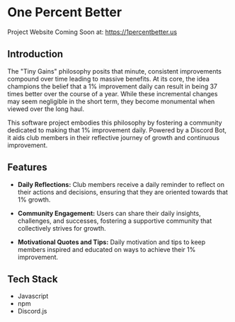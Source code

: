 # One Percent Better

Project Website Coming Soon at: https://1percentbetter.us

## Introduction

The "Tiny Gains" philosophy posits that minute, consistent improvements compound over time leading to massive benefits. At its core, the idea champions the belief that a 1% improvement daily can result in being 37 times better over the course of a year. While these incremental changes may seem negligible in the short term, they become monumental when viewed over the long haul.

This software project embodies this philosophy by fostering a community dedicated to making that 1% improvement daily. Powered by a Discord Bot, it aids club members in their reflective journey of growth and continuous improvement.

## Features
  - **Daily Reflections:** Club members receive a daily reminder to reflect on their actions and decisions, ensuring that they are oriented towards that 1% growth.

  - **Community Engagement:** Users can share their daily insights, challenges, and successes, fostering a supportive community that collectively strives for growth.

  - **Motivational Quotes and Tips:** Daily motivation and tips to keep members inspired and educated on ways to achieve their 1% improvement.

## Tech Stack

- Javascript
- npm
- Discord.js
